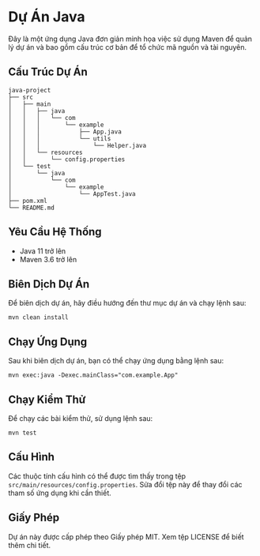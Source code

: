 # Dự Án Java

Đây là một ứng dụng Java đơn giản minh họa việc sử dụng Maven để quản lý dự án và bao gồm cấu trúc cơ bản để tổ chức mã nguồn và tài nguyên.

## Cấu Trúc Dự Án

```
java-project
├── src
│   ├── main
│   │   ├── java
│   │   │   └── com
│   │   │       └── example
│   │   │           ├── App.java
│   │   │           └── utils
│   │   │               └── Helper.java
│   │   └── resources
│   │       └── config.properties
│   └── test
│       └── java
│           └── com
│               └── example
│                   └── AppTest.java
├── pom.xml
└── README.md
```

## Yêu Cầu Hệ Thống

- Java 11 trở lên
- Maven 3.6 trở lên

## Biên Dịch Dự Án

Để biên dịch dự án, hãy điều hướng đến thư mục dự án và chạy lệnh sau:

```
mvn clean install
```

## Chạy Ứng Dụng

Sau khi biên dịch dự án, bạn có thể chạy ứng dụng bằng lệnh sau:

```
mvn exec:java -Dexec.mainClass="com.example.App"
```

## Chạy Kiểm Thử

Để chạy các bài kiểm thử, sử dụng lệnh sau:

```
mvn test
```

## Cấu Hình

Các thuộc tính cấu hình có thể được tìm thấy trong tệp `src/main/resources/config.properties`. Sửa đổi tệp này để thay đổi các tham số ứng dụng khi cần thiết.

## Giấy Phép

Dự án này được cấp phép theo Giấy phép MIT. Xem tệp LICENSE để biết thêm chi tiết.